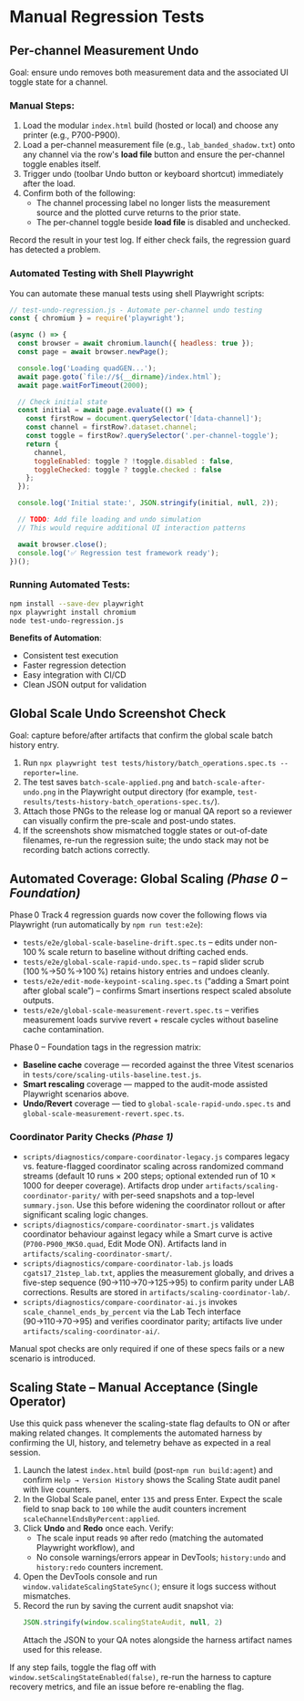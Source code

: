 # Manual Regression Tests

## Per-channel Measurement Undo
Goal: ensure undo removes both measurement data and the associated UI toggle state for a channel.

### Manual Steps:
1. Load the modular `index.html` build (hosted or local) and choose any printer (e.g., P700-P900).
2. Load a per-channel measurement file (e.g., `lab_banded_shadow.txt`) onto any channel via the row's **load file** button and ensure the per-channel toggle enables itself.
3. Trigger undo (toolbar Undo button or keyboard shortcut) immediately after the load.
4. Confirm both of the following:
   - The channel processing label no longer lists the measurement source and the plotted curve returns to the prior state.
   - The per-channel toggle beside **load file** is disabled and unchecked.

Record the result in your test log. If either check fails, the regression guard has detected a problem.

### Automated Testing with Shell Playwright

You can automate these manual tests using shell Playwright scripts:

```javascript
// test-undo-regression.js - Automate per-channel undo testing
const { chromium } = require('playwright');

(async () => {
  const browser = await chromium.launch({ headless: true });
  const page = await browser.newPage();

  console.log('Loading quadGEN...');
  await page.goto(`file://${__dirname}/index.html`);
  await page.waitForTimeout(2000);

  // Check initial state
  const initial = await page.evaluate(() => {
    const firstRow = document.querySelector('[data-channel]');
    const channel = firstRow?.dataset.channel;
    const toggle = firstRow?.querySelector('.per-channel-toggle');
    return {
      channel,
      toggleEnabled: toggle ? !toggle.disabled : false,
      toggleChecked: toggle ? toggle.checked : false
    };
  });

  console.log('Initial state:', JSON.stringify(initial, null, 2));

  // TODO: Add file loading and undo simulation
  // This would require additional UI interaction patterns

  await browser.close();
  console.log('✅ Regression test framework ready');
})();
```

### Running Automated Tests:
```bash
npm install --save-dev playwright
npx playwright install chromium
node test-undo-regression.js
```

**Benefits of Automation**:
- Consistent test execution
- Faster regression detection
- Easy integration with CI/CD
- Clean JSON output for validation

## Global Scale Undo Screenshot Check
Goal: capture before/after artifacts that confirm the global scale batch history entry.

1. Run `npx playwright test tests/history/batch_operations.spec.ts --reporter=line`.
2. The test saves `batch-scale-applied.png` and `batch-scale-after-undo.png` in the Playwright output directory (for example, `test-results/tests-history-batch_operations-spec.ts/`).
3. Attach those PNGs to the release log or manual QA report so a reviewer can visually confirm the pre-scale and post-undo states.
4. If the screenshots show mismatched toggle states or out-of-date filenames, re-run the regression suite; the undo stack may not be recording batch actions correctly.

## Automated Coverage: Global Scaling *(Phase 0 – Foundation)*
Phase 0 Track 4 regression guards now cover the following flows via Playwright (run automatically by `npm run test:e2e`):

- `tests/e2e/global-scale-baseline-drift.spec.ts` – edits under non-100 % scale return to baseline without drifting cached ends.
- `tests/e2e/global-scale-rapid-undo.spec.ts` – rapid slider scrub (100 %→50 %→100 %) retains history entries and undoes cleanly.
- `tests/e2e/edit-mode-keypoint-scaling.spec.ts` (“adding a Smart point after global scale”) – confirms Smart insertions respect scaled absolute outputs.
- `tests/e2e/global-scale-measurement-revert.spec.ts` – verifies measurement loads survive revert + rescale cycles without baseline cache contamination.

Phase 0 – Foundation tags in the regression matrix:
- **Baseline cache** coverage — recorded against the three Vitest scenarios in `tests/core/scaling-utils-baseline.test.js`.
- **Smart rescaling** coverage — mapped to the audit-mode assisted Playwright scenarios above.
- **Undo/Revert** coverage — tied to `global-scale-rapid-undo.spec.ts` and `global-scale-measurement-revert.spec.ts`.

### Coordinator Parity Checks *(Phase 1)*
- `scripts/diagnostics/compare-coordinator-legacy.js` compares legacy vs. feature-flagged coordinator scaling across randomized command streams (default 10 runs × 200 steps; optional extended run of 10 × 1000 for deeper coverage). Artifacts drop under `artifacts/scaling-coordinator-parity/` with per-seed snapshots and a top-level `summary.json`. Use this before widening the coordinator rollout or after significant scaling logic changes.
- `scripts/diagnostics/compare-coordinator-smart.js` validates coordinator behaviour against legacy while a Smart curve is active (`P700-P900_MK50.quad`, Edit Mode ON). Artifacts land in `artifacts/scaling-coordinator-smart/`.
- `scripts/diagnostics/compare-coordinator-lab.js` loads `cgats17_21step_lab.txt`, applies the measurement globally, and drives a five-step sequence (90→110→70→125→95) to confirm parity under LAB corrections. Results are stored in `artifacts/scaling-coordinator-lab/`.
- `scripts/diagnostics/compare-coordinator-ai.js` invokes `scale_channel_ends_by_percent` via the Lab Tech interface (90→110→70→95) and verifies coordinator parity; artifacts live under `artifacts/scaling-coordinator-ai/`.

Manual spot checks are only required if one of these specs fails or a new scenario is introduced.

## Scaling State – Manual Acceptance (Single Operator)
Use this quick pass whenever the scaling-state flag defaults to ON or after making related changes. It complements the automated harness by confirming the UI, history, and telemetry behave as expected in a real session.

1. Launch the latest `index.html` build (post-`npm run build:agent`) and confirm `Help → Version History` shows the Scaling State audit panel with live counters.
2. In the Global Scale panel, enter `135` and press Enter. Expect the scale field to snap back to `100` while the audit counters increment `scaleChannelEndsByPercent:applied`.
3. Click **Undo** and **Redo** once each. Verify:
   - The scale input reads `90` after redo (matching the automated Playwright workflow), and
   - No console warnings/errors appear in DevTools; `history:undo` and `history:redo` counters increment.
4. Open the DevTools console and run `window.validateScalingStateSync()`; ensure it logs success without mismatches.
5. Record the run by saving the current audit snapshot via:
   ```js
   JSON.stringify(window.scalingStateAudit, null, 2)
   ```
   Attach the JSON to your QA notes alongside the harness artifact names used for this release.

If any step fails, toggle the flag off with `window.setScalingStateEnabled(false)`, re-run the harness to capture recovery metrics, and file an issue before re-enabling the flag.
